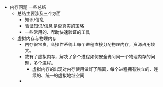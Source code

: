- 内存问题 一些总结
	- 总结主要涉及三个方面
		- 知识/信息
		- 验证知识/信息 是否真实的策略
		- 一些常用的、帮助快速验证的工具
	- 虚拟内存与物理内存
		- 内存很宝贵，给操作系统上每个进程直接分配物理内存，资源占用较大。
		- 故有了虚拟内存，解决了多个进程如何安全访问同一个物理内存的问题，多个进程。
			- 虚拟内存的出现对内存使用做好了隔离，每个进程拥有独立的、连续的、统一的虚拟地址空间
		-